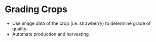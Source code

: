 # Grading Crops

- Use image data of the crop (i.e. strawberry) to determine grade of quality.
- Automate production and harvesting
